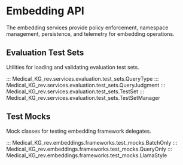 # Embedding API

The embedding services provide policy enforcement, namespace management, persistence, and telemetry for embedding operations.

## Evaluation Test Sets

Utilities for loading and validating evaluation test sets.

::: Medical_KG_rev.services.evaluation.test_sets.QueryType
::: Medical_KG_rev.services.evaluation.test_sets.QueryJudgment
::: Medical_KG_rev.services.evaluation.test_sets.TestSet
::: Medical_KG_rev.services.evaluation.test_sets.TestSetManager

## Test Mocks

Mock classes for testing embedding framework delegates.

::: Medical_KG_rev.embeddings.frameworks.test_mocks.BatchOnly
::: Medical_KG_rev.embeddings.frameworks.test_mocks.QueryOnly
::: Medical_KG_rev.embeddings.frameworks.test_mocks.LlamaStyle
